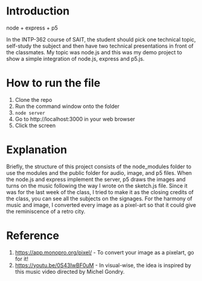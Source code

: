 # Introduction
node + express + p5

In the INTP-362 course of SAIT, the student should pick one technical topic, self-study the subject and then have two technical presentations in front of the classmates.
My topic was node.js and this was my demo project to show a simple integration of node.js, express and p5.js.

# How to run the file
1. Clone the repo
2. Run the command window onto the folder
3. <code>node server</code>
4. Go to http://localhost:3000 in your web browser
5. Click the screen

# Explanation
Briefly, the structure of this project consists of the node_modules folder to use the modules and the public folder for audio, image, and p5 files.
When the node.js and express implement the server, p5 draws the images and turns on the music following the way I wrote on the sketch.js file.
Since it was for the last week of the class, I tried to make it as the closing credits of the class, you can see all the subjects on the signages.
For the harmony of music and image, I converted every image as a pixel-art so that it could give the reminiscence of a retro city.

# Reference
1. https://app.monopro.org/pixel/ - To convert your image as a pixelart, go for it!
2. https://youtu.be/0S43IwBF0uM - In visual-wise, the idea is inspired by this music video directed by Michel Gondry.

